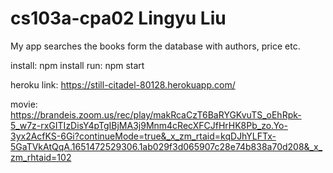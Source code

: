 # cs103a-cpa02 Lingyu Liu

My app searches the books form the database with authors, price etc.

install: npm install
run: npm start

heroku link: https://still-citadel-80128.herokuapp.com/

movie: https://brandeis.zoom.us/rec/play/makRcaCzT6BaRYGKvuTS_oEhRpk-5_w7z-rxGITIzDisY4pTgIBjMA3j9Mnm4cRecXFCJfHrHK8Pb_zo.Yo-3yx2AcfKS-6Gi?continueMode=true&_x_zm_rtaid=kqDJhYLFTx-5GaTVkAtQqA.1651472529306.1ab029f3d065907c28e74b838a70d208&_x_zm_rhtaid=102
